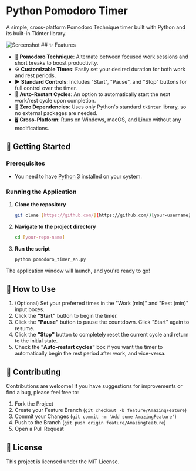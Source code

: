 # Python Pomodoro Timer

A simple, cross-platform Pomodoro Technique timer built with Python and its built-in Tkinter library.

![Screenshot]([https://i.imgur.com/your-screenshot-url.png](https://imgur.com/a/mXt76oE))  ## ✨ Features

- 🍅 **Pomodoro Technique**: Alternate between focused work sessions and short breaks to boost productivity.
- ⚙️ **Customizable Times**: Easily set your desired duration for both work and rest periods.
- ▶️ **Standard Controls**: Includes "Start", "Pause", and "Stop" buttons for full control over the timer.
- 🔄 **Auto-Restart Cycles**: An option to automatically start the next work/rest cycle upon completion.
- 🚫 **Zero Dependencies**: Uses only Python's standard `tkinter` library, so no external packages are needed.
- 🖥️ **Cross-Platform**: Runs on Windows, macOS, and Linux without any modifications.

## 🚀 Getting Started

### Prerequisites

- You need to have [Python 3](https://www.python.org/downloads/) installed on your system.

### Running the Application

1.  **Clone the repository**
    ```bash
    git clone [https://github.com/](https://github.com/)[your-username]/[your-repo-name].git
    ```

2.  **Navigate to the project directory**
    ```bash
    cd [your-repo-name]
    ```

3.  **Run the script**
    ```bash
    python pomodoro_timer_en.py
    ```

The application window will launch, and you're ready to go!

## 🔧 How to Use

1.  (Optional) Set your preferred times in the "Work (min)" and "Rest (min)" input boxes.
2.  Click the **"Start"** button to begin the timer.
3.  Click the **"Pause"** button to pause the countdown. Click "Start" again to resume.
4.  Click the **"Stop"** button to completely reset the current cycle and return to the initial state.
5.  Check the **"Auto-restart cycles"** box if you want the timer to automatically begin the rest period after work, and vice-versa.

## 🤝 Contributing

Contributions are welcome! If you have suggestions for improvements or find a bug, please feel free to:

1.  Fork the Project
2.  Create your Feature Branch (`git checkout -b feature/AmazingFeature`)
3.  Commit your Changes (`git commit -m 'Add some AmazingFeature'`)
4.  Push to the Branch (`git push origin feature/AmazingFeature`)
5.  Open a Pull Request

## 📄 License

This project is licensed under the MIT License.
